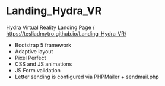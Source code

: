 # Landing_Hydra_VR
Hydra Virtual Reality Landing Page / https://tesliadmytro.github.io/Landing_Hydra_VR/
- Bootstrap 5 framework
- Adaptive layout
- Pixel Perfect
- CSS and JS animations
- JS Form validation 
- Letter sending is configured via PHPMailer + sendmail.php